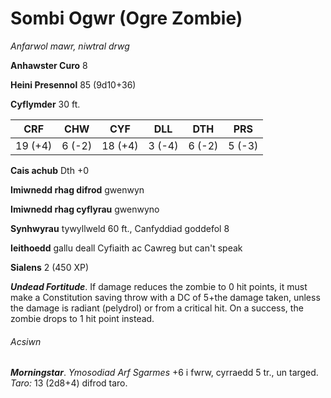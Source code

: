 # Sombi Ogwr (Ogre Zombie)

*Anfarwol mawr, niwtral drwg*

**Anhawster Curo** 8

**Heini Presennol** 85 (9d10+36)

**Cyflymder** 30 ft.

| CRF     | CHW    | CYF     | DLL    | DTH    | PRS    |
|---------|--------|---------|--------|--------|--------|
| 19 (+4) | 6 (-2) | 18 (+4) | 3 (-4) | 6 (-2) | 5 (-3) |

**Cais achub** Dth +0

**Imiwnedd rhag difrod** gwenwyn

**Imiwnedd rhag cyflyrau** gwenwyno

**Synhwyrau** tywyllweld 60 ft., Canfyddiad goddefol 8

**Ieithoedd** gallu deall Cyfiaith ac Cawreg but can't speak

**Sialens** 2 (450 XP)

***Undead Fortitude***. If damage reduces the zombie to 0 hit points, it must make a Constitution saving throw with a DC of 5+the damage taken, unless the damage is radiant (pelydrol) or from a critical hit. On a success, the zombie drops to 1 hit point instead.

###### Acsiwn

***Morningstar***. *Ymosodiad Arf Sgarmes* +6 i fwrw, cyrraedd 5 tr., un targed. *Taro:* 13 (2d8+4) difrod taro.